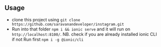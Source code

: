 ## Usage
+ clone this project using `git clone https://github.com/saravanandeveloper/instagram.git`
+ Run into that folder `npm i && ionic serve` and it will run on `http://localhost:8100/`. NB. check if you are already installed ionic CLI if not Run first `npm i -g @ionic/cli`
